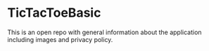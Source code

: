# TicTacToeBasic
This is an open repo with general information about the application including images and privacy policy. 
